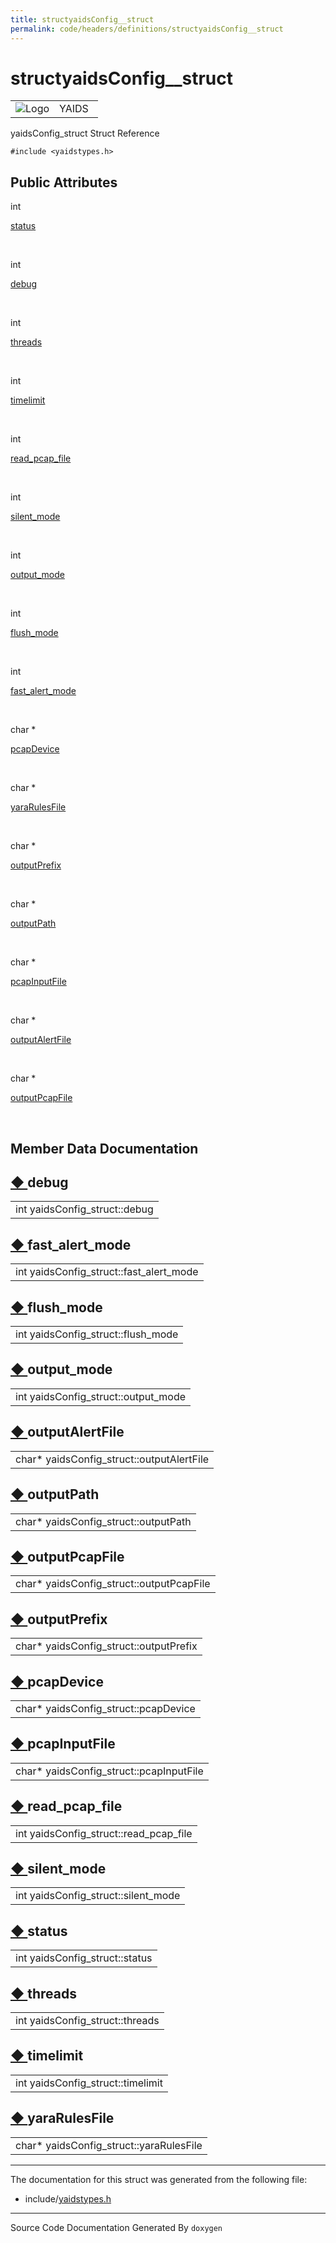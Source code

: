 ```yaml
---
title: structyaidsConfig__struct
permalink: code/headers/definitions/structyaidsConfig__struct
---
```

# structyaidsConfig__struct

<table>
<colgroup>
<col style="width: 50%" />
<col style="width: 50%" />
</colgroup>
<tbody>
<tr class="odd">
<td><img src="/yaids.png" alt="Logo" /></td>
<td><div id="projectname">
YAIDS
</div></td>
</tr>
</tbody>
</table>


yaidsConfig\_struct Struct Reference

`#include <yaidstypes.h>`

<span id="pub-attribs"></span> Public Attributes
------------------------------------------------

int 

<a href="/code/headers/definitions/structyaidsConfig__struct#aef1ebb409f865451c5d88c62f7e23387" class="el">status</a>

 

int 

<a href="/code/headers/definitions/structyaidsConfig__struct#a39d39499b634f7389042d956c6dc26c9" class="el">debug</a>

 

int 

<a href="/code/headers/definitions/structyaidsConfig__struct#ab5820e33e035fad55c5a5e5697f848a9" class="el">threads</a>

 

int 

<a href="/code/headers/definitions/structyaidsConfig__struct#a4ef7adfc65ca54b6fd3e0f8f0fdb57b2" class="el">timelimit</a>

 

int 

<a href="/code/headers/definitions/structyaidsConfig__struct#aa5eaea8a4cae18c37c983cb56983374a" class="el">read_pcap_file</a>

 

int 

<a href="/code/headers/definitions/structyaidsConfig__struct#a4f09a59bc86405cc32eef13f8a86c64b" class="el">silent_mode</a>

 

int 

<a href="/code/headers/definitions/structyaidsConfig__struct#ab758e2214d55ef208caece78a50967d3" class="el">output_mode</a>

 

int 

<a href="/code/headers/definitions/structyaidsConfig__struct#a27521f2e275d4cb020fc310649c816ae" class="el">flush_mode</a>

 

int 

<a href="/code/headers/definitions/structyaidsConfig__struct#a7f5e585613bd1e18fa325178685c0059" class="el">fast_alert_mode</a>

 

char \* 

<a href="/code/headers/definitions/structyaidsConfig__struct#ab434a80d47d278e94b2c05cb2828cbb0" class="el">pcapDevice</a>

 

char \* 

<a href="/code/headers/definitions/structyaidsConfig__struct#a40de31350ad885b725e10e774885b4e9" class="el">yaraRulesFile</a>

 

char \* 

<a href="/code/headers/definitions/structyaidsConfig__struct#abb739a7a6d7c991b779edce5807b7909" class="el">outputPrefix</a>

 

char \* 

<a href="/code/headers/definitions/structyaidsConfig__struct#a592d36f4b913ca880c81bef0635c3f0a" class="el">outputPath</a>

 

char \* 

<a href="/code/headers/definitions/structyaidsConfig__struct#ac6fe26834274562c293e8a326f0416e4" class="el">pcapInputFile</a>

 

char \* 

<a href="/code/headers/definitions/structyaidsConfig__struct#a4335d4af7349e752d09412555e525aa1" class="el">outputAlertFile</a>

 

char \* 

<a href="/code/headers/definitions/structyaidsConfig__struct#acdec1e3b0631c772dc2adf6f085fe090" class="el">outputPcapFile</a>

 

Member Data Documentation
-------------------------

<span id="a39d39499b634f7389042d956c6dc26c9"></span>

<span class="permalink">[◆ ](#a39d39499b634f7389042d956c6dc26c9)</span>debug
----------------------------------------------------------------------------

<table>
<tbody>
<tr class="odd">
<td>int yaidsConfig_struct::debug</td>
</tr>
</tbody>
</table>

<span id="a7f5e585613bd1e18fa325178685c0059"></span>

<span class="permalink">[◆ ](#a7f5e585613bd1e18fa325178685c0059)</span>fast\_alert\_mode
----------------------------------------------------------------------------------------

<table>
<tbody>
<tr class="odd">
<td>int yaidsConfig_struct::fast_alert_mode</td>
</tr>
</tbody>
</table>

<span id="a27521f2e275d4cb020fc310649c816ae"></span>

<span class="permalink">[◆ ](#a27521f2e275d4cb020fc310649c816ae)</span>flush\_mode
----------------------------------------------------------------------------------

<table>
<tbody>
<tr class="odd">
<td>int yaidsConfig_struct::flush_mode</td>
</tr>
</tbody>
</table>

<span id="ab758e2214d55ef208caece78a50967d3"></span>

<span class="permalink">[◆ ](#ab758e2214d55ef208caece78a50967d3)</span>output\_mode
-----------------------------------------------------------------------------------

<table>
<tbody>
<tr class="odd">
<td>int yaidsConfig_struct::output_mode</td>
</tr>
</tbody>
</table>

<span id="a4335d4af7349e752d09412555e525aa1"></span>

<span class="permalink">[◆ ](#a4335d4af7349e752d09412555e525aa1)</span>outputAlertFile
--------------------------------------------------------------------------------------

<table>
<tbody>
<tr class="odd">
<td>char* yaidsConfig_struct::outputAlertFile</td>
</tr>
</tbody>
</table>

<span id="a592d36f4b913ca880c81bef0635c3f0a"></span>

<span class="permalink">[◆ ](#a592d36f4b913ca880c81bef0635c3f0a)</span>outputPath
---------------------------------------------------------------------------------

<table>
<tbody>
<tr class="odd">
<td>char* yaidsConfig_struct::outputPath</td>
</tr>
</tbody>
</table>

<span id="acdec1e3b0631c772dc2adf6f085fe090"></span>

<span class="permalink">[◆ ](#acdec1e3b0631c772dc2adf6f085fe090)</span>outputPcapFile
-------------------------------------------------------------------------------------

<table>
<tbody>
<tr class="odd">
<td>char* yaidsConfig_struct::outputPcapFile</td>
</tr>
</tbody>
</table>

<span id="abb739a7a6d7c991b779edce5807b7909"></span>

<span class="permalink">[◆ ](#abb739a7a6d7c991b779edce5807b7909)</span>outputPrefix
-----------------------------------------------------------------------------------

<table>
<tbody>
<tr class="odd">
<td>char* yaidsConfig_struct::outputPrefix</td>
</tr>
</tbody>
</table>

<span id="ab434a80d47d278e94b2c05cb2828cbb0"></span>

<span class="permalink">[◆ ](#ab434a80d47d278e94b2c05cb2828cbb0)</span>pcapDevice
---------------------------------------------------------------------------------

<table>
<tbody>
<tr class="odd">
<td>char* yaidsConfig_struct::pcapDevice</td>
</tr>
</tbody>
</table>

<span id="ac6fe26834274562c293e8a326f0416e4"></span>

<span class="permalink">[◆ ](#ac6fe26834274562c293e8a326f0416e4)</span>pcapInputFile
------------------------------------------------------------------------------------

<table>
<tbody>
<tr class="odd">
<td>char* yaidsConfig_struct::pcapInputFile</td>
</tr>
</tbody>
</table>

<span id="aa5eaea8a4cae18c37c983cb56983374a"></span>

<span class="permalink">[◆ ](#aa5eaea8a4cae18c37c983cb56983374a)</span>read\_pcap\_file
---------------------------------------------------------------------------------------

<table>
<tbody>
<tr class="odd">
<td>int yaidsConfig_struct::read_pcap_file</td>
</tr>
</tbody>
</table>

<span id="a4f09a59bc86405cc32eef13f8a86c64b"></span>

<span class="permalink">[◆ ](#a4f09a59bc86405cc32eef13f8a86c64b)</span>silent\_mode
-----------------------------------------------------------------------------------

<table>
<tbody>
<tr class="odd">
<td>int yaidsConfig_struct::silent_mode</td>
</tr>
</tbody>
</table>

<span id="aef1ebb409f865451c5d88c62f7e23387"></span>

<span class="permalink">[◆ ](#aef1ebb409f865451c5d88c62f7e23387)</span>status
-----------------------------------------------------------------------------

<table>
<tbody>
<tr class="odd">
<td>int yaidsConfig_struct::status</td>
</tr>
</tbody>
</table>

<span id="ab5820e33e035fad55c5a5e5697f848a9"></span>

<span class="permalink">[◆ ](#ab5820e33e035fad55c5a5e5697f848a9)</span>threads
------------------------------------------------------------------------------

<table>
<tbody>
<tr class="odd">
<td>int yaidsConfig_struct::threads</td>
</tr>
</tbody>
</table>

<span id="a4ef7adfc65ca54b6fd3e0f8f0fdb57b2"></span>

<span class="permalink">[◆ ](#a4ef7adfc65ca54b6fd3e0f8f0fdb57b2)</span>timelimit
--------------------------------------------------------------------------------

<table>
<tbody>
<tr class="odd">
<td>int yaidsConfig_struct::timelimit</td>
</tr>
</tbody>
</table>

<span id="a40de31350ad885b725e10e774885b4e9"></span>

<span class="permalink">[◆ ](#a40de31350ad885b725e10e774885b4e9)</span>yaraRulesFile
------------------------------------------------------------------------------------

<table>
<tbody>
<tr class="odd">
<td>char* yaidsConfig_struct::yaraRulesFile</td>
</tr>
</tbody>
</table>

------------------------------------------------------------------------

The documentation for this struct was generated from the following file:

-   include/<a href="/code/headers/yaidstypes" class="el">yaidstypes.h</a>

------------------------------------------------------------------------

<span class="small">Source Code Documentation Generated By `doxygen`</span>  
